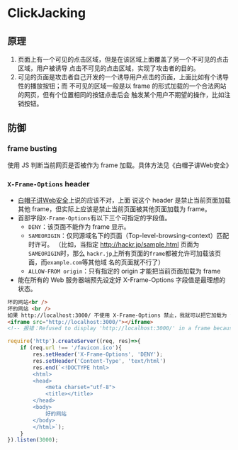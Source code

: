 # ClickJacking

## 原理
1. 页面上有一个可见的点击区域，但是在该区域上面覆盖了另一个不可见的点击区域，用户被诱导
点击不可见的点击区域，实现了攻击者的目的。
2. 可见的页面是攻击者自己开发的一个诱导用户点击的页面，上面比如有个诱导性的播放按钮；而
不可见的区域一般是以 frame 的形式加载的一个合法网站的网页，但有个位置相同的按钮点击后会
触发某个用户不期望的操作，比如注销按钮。


## 防御
### frame busting
使用 JS 判断当前网页是否被作为 frame 加载。具体方法见《白帽子讲Web安全》

### `X-Frame-Options` header
* [白帽子讲Web安全](https://book.douban.com/subject/10546925/)上说的应该不对，上面
说这个 header 是禁止当前页面加载其他 frame，但实际上应该是禁止当前页面被其他页面加载为
frame。
* 首部字段`X-Frame-Options`有以下三个可指定的字段值。
    * `DENY`：该页面不能作为 frame 显示。
    * `SAMEORIGIN`：仅同源域名下的页面（Top-level-browsing-context）匹配时许可。
    （比如，当指定 http://hackr.jp/sample.html 页面为`SAMEORIGIN`时，那么
    `hackr.jp`上所有页面的`frame`都被允许可加载该页面，而`example.com`等其他域
    名的页面就不行了）
    * `ALLOW-FROM origin`：只有指定的 origin 才能把当前页面加载为 frame
* 能在所有的 Web 服务器端预先设定好 X-Frame-Options 字段值是最理想的状态。

```html
坏的网站<br />
坏的网站 <br />
如果 http://localhost:3000/ 不使用 X-Frame-Options 禁止，我就可以把它加载为 frame<br />
<iframe src="http://localhost:3000/"></iframe>
<!-- 报错：Refused to display 'http://localhost:3000/' in a frame because it set 'X-Frame-Options' to 'deny'. -->
```
```js
require('http').createServer((req, res)=>{
    if (req.url !== '/favicon.ico'){
        res.setHeader('X-Frame-Options', 'DENY');
        res.setHeader('Content-Type', 'text/html')
        res.end(`<!DOCTYPE html>
        <html>
        <head>
            <meta charset="utf-8">
            <title></title>
        </head>
        <body>
            好的网站
        </body>
        </html>`);
    }
}).listen(3000);
```
